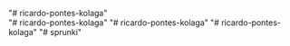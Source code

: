 "# ricardo-pontes-kolaga"  
"# ricardo-pontes-kolaga" 
"# ricardo-pontes-kolaga" 
"# ricardo-pontes-kolaga" 
"# sprunki" 
